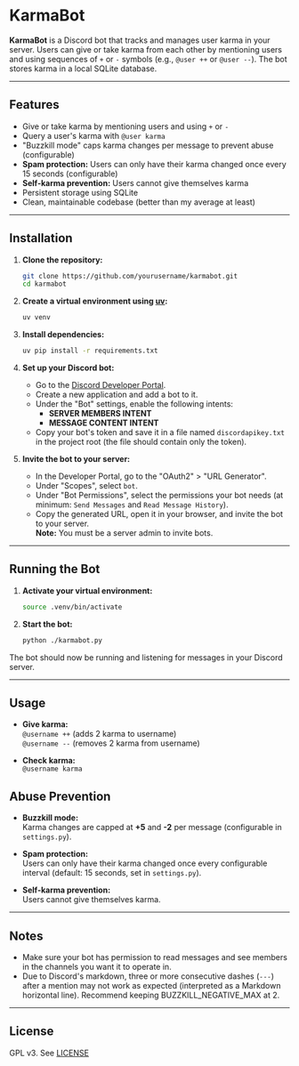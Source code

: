 # KarmaBot

**KarmaBot** is a Discord bot that tracks and manages user karma in your server. Users can give or take karma from each other by mentioning users and using sequences of `+` or `-` symbols (e.g., `@user ++` or `@user --`). The bot stores karma in a local SQLite database.

---

## Features

- Give or take karma by mentioning users and using `+` or `-`
- Query a user's karma with `@user karma`
- "Buzzkill mode" caps karma changes per message to prevent abuse (configurable)
- **Spam protection:** Users can only have their karma changed once every 15 seconds (configurable)
- **Self-karma prevention:** Users cannot give themselves karma
- Persistent storage using SQLite
- Clean, maintainable codebase (better than my average at least)

---

## Installation

1. **Clone the repository:**
    ```bash
    git clone https://github.com/yourusername/karmabot.git
    cd karmabot
    ```

2. **Create a virtual environment using [uv](https://github.com/astral-sh/uv):**
    ```bash
    uv venv
    ```

3. **Install dependencies:**
    ```bash
    uv pip install -r requirements.txt
    ```

4. **Set up your Discord bot:**
    - Go to the [Discord Developer Portal](https://discord.com/developers/applications).
    - Create a new application and add a bot to it.
    - Under the "Bot" settings, enable the following intents:
        - **SERVER MEMBERS INTENT**
        - **MESSAGE CONTENT INTENT**
    - Copy your bot's token and save it in a file named `discordapikey.txt` in the project root (the file should contain only the token).

5. **Invite the bot to your server:**
    - In the Developer Portal, go to the "OAuth2" > "URL Generator".
    - Under "Scopes", select `bot`.
    - Under "Bot Permissions", select the permissions your bot needs (at minimum: `Send Messages` and `Read Message History`).
    - Copy the generated URL, open it in your browser, and invite the bot to your server.  
      **Note:** You must be a server admin to invite bots.

---

## Running the Bot

1. **Activate your virtual environment:**
    ```bash
    source .venv/bin/activate
    ```

2. **Start the bot:**
    ```bash
    python ./karmabot.py
    ```

The bot should now be running and listening for messages in your Discord server.

---

## Usage

- **Give karma:**  
  `@username ++` (adds 2 karma to username)  
  `@username --` (removes 2 karma from username)

- **Check karma:**  
  `@username karma`

## Abuse Prevention

- **Buzzkill mode:**  
  Karma changes are capped at **+5** and **-2** per message (configurable in `settings.py`).

- **Spam protection:**  
  Users can only have their karma changed once every configurable interval (default: 15 seconds, set in `settings.py`).

- **Self-karma prevention:**  
  Users cannot give themselves karma.

---

## Notes

- Make sure your bot has permission to read messages and see members in the channels you want it to operate in.
- Due to Discord's markdown, three or more consecutive dashes (`---`) after a mention may not work as expected (interpreted as a Markdown horizontal line). Recommend keeping BUZZKILL_NEGATIVE_MAX at 2.

---

## License

GPL v3. See [LICENSE](LICENSE)
